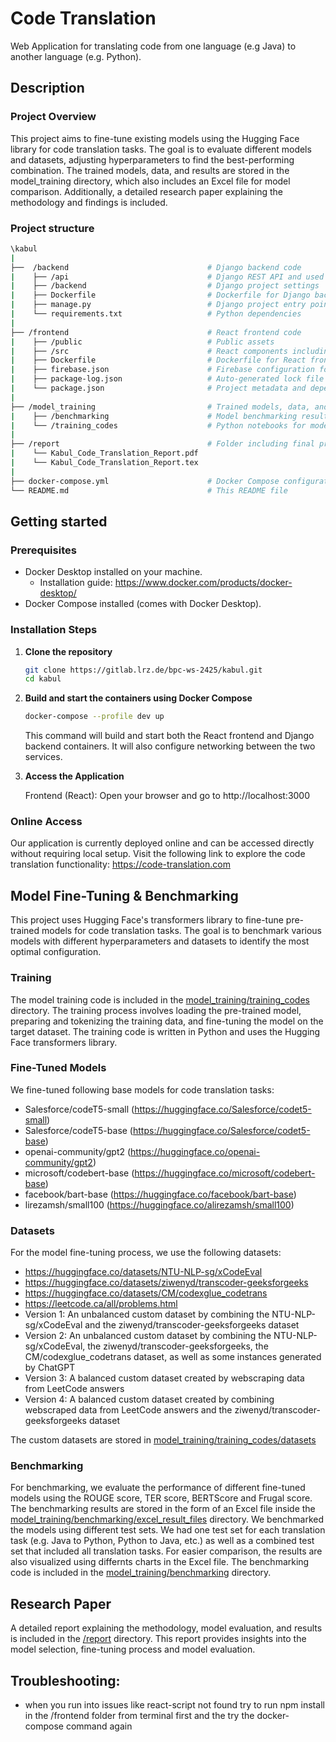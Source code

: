# Code Translation

Web Application for translating code from one language (e.g Java) to another language (e.g. Python).

## Description

### Project Overview
This project aims to fine-tune existing models using the Hugging Face library for code translation tasks. The goal is to evaluate different models and datasets, adjusting hyperparameters to find the best-performing combination. The trained models, data, and results are stored in the model_training directory, which also includes an Excel file for model comparison. Additionally, a detailed research paper explaining the methodology and findings is included.

### Project structure
```Bash
\kabul
|
├──  /backend                               # Django backend code
|    ├── /api                               # Django REST API and used model for translation           
|    ├── /backend                           # Django project settings  
|    ├── Dockerfile                         # Dockerfile for Django backend
|    ├── manage.py                          # Django project entry point
|    └── requirements.txt                   # Python dependencies
|
├── /frontend                               # React frontend code    
|    ├── /public                            # Public assets
|    ├── /src                               # React components including App.js and App.css for the UI
|    ├── Dockerfile                         # Dockerfile for React frontend
|    ├── firebase.json                      # Firebase configuration for hosting and rewrites 
|    ├── package-log.json                   # Auto-generated lock file for dependencies, ensures consistent installs
|    └── package.json                       # Project metadata and dependencies for the React frontend
|
├── /model_training                         # Trained models, data, and results
|    ├── /benchmarking                      # Model benchmarking results and code used for evaluation    
|    └── /training_codes                    # Python notebooks for model training
|  
├── /report                                 # Folder including final project paper
|    └── Kabul_Code_Translation_Report.pdf
|    └── Kabul_Code_Translation_Report.tex
|    
├── docker-compose.yml                      # Docker Compose configuration for local setup
└── README.md                               # This README file
```

## Getting started

### Prerequisites
- Docker Desktop installed on your machine.
  - Installation guide: https://www.docker.com/products/docker-desktop/ 
- Docker Compose installed (comes with Docker Desktop).

### Installation Steps
1. **Clone the repository**
    ```bash
    git clone https://gitlab.lrz.de/bpc-ws-2425/kabul.git
    cd kabul
    ```

2. **Build and start the containers using Docker Compose**
    ```bash
    docker-compose --profile dev up
    ```
    This command will build and start both the React frontend and Django backend containers. It will also configure networking between the two services.

3. **Access the Application**
    
    Frontend (React): Open your browser and go to http://localhost:3000

### Online Access
Our application is currently deployed online and can be accessed directly without requiring local setup.
Visit the following link to explore the code translation functionality: https://code-translation.com

## Model Fine-Tuning & Benchmarking

This project uses Hugging Face's transformers library to fine-tune pre-trained models for code translation tasks. The goal is to benchmark various models with different hyperparameters and datasets to identify the most optimal configuration.

### Training
The model training code is included in the [model_training/training_codes](https://gitlab.lrz.de/bpc-ws-2425/kabul/-/tree/main/model_training/training_codes) directory. The training process involves loading the pre-trained model, preparing and tokenizing the training data, and fine-tuning the model on the target dataset. The training code is written in Python and uses the Hugging Face transformers library.

### Fine-Tuned Models
We fine-tuned following base models for code translation tasks:
- Salesforce/codeT5-small (https://huggingface.co/Salesforce/codet5-small)
- Salesforce/codeT5-base (https://huggingface.co/Salesforce/codet5-base)
- openai-community/gpt2 (https://huggingface.co/openai-community/gpt2)
- microsoft/codebert-base (https://huggingface.co/microsoft/codebert-base)
- facebook/bart-base (https://huggingface.co/facebook/bart-base)
- lirezamsh/small100 (https://huggingface.co/alirezamsh/small100)

### Datasets
For the model fine-tuning process, we use the following datasets:
- https://huggingface.co/datasets/NTU-NLP-sg/xCodeEval
- https://huggingface.co/datasets/ziwenyd/transcoder-geeksforgeeks
- https://huggingface.co/datasets/CM/codexglue_codetrans
- https://leetcode.ca/all/problems.html
- Version 1: An unbalanced custom dataset by combining the NTU-NLP-sg/xCodeEval and the ziwenyd/transcoder-geeksforgeeks dataset
- Version 2: An unbalanced custom dataset by combining the NTU-NLP-sg/xCodeEval, the ziwenyd/transcoder-geeksforgeeks, the CM/codexglue_codetrans dataset, as well as some instances generated by ChatGPT 
- Version 3: A balanced custom dataset created by webscraping data from LeetCode answers 
- Version 4: A balanced custom dataset created by combining webscraped data from LeetCode answers and the ziwenyd/transcoder-geeksforgeeks dataset


The custom datasets are stored in [model_training/training_codes/datasets](https://gitlab.lrz.de/bpc-ws-2425/kabul/-/tree/main/model_training/training_codes/datasets?ref_type=heads)

### Benchmarking
For benchmarking, we evaluate the performance of different fine-tuned models using the ROUGE score, TER score, BERTScore and Frugal score. The benchmarking results are stored in the form of an Excel file inside the [model_training/benchmarking/excel_result_files](https://gitlab.lrz.de/bpc-ws-2425/kabul/-/tree/main/model_training/benchmarking/excel_result_files?ref_type=heads) directory. 
We benchmarked the models using different test sets. We had one test set for each translation task (e.g. Java to Python, Python to Java, etc.) as well as a combined test set that included all translation tasks.
For easier comparison, the results are also visualized using differnts charts in the Excel file.
The benchmarking code is included in the [model_training/benchmarking](https://gitlab.lrz.de/bpc-ws-2425/kabul/-/tree/main/model_training/benchmarking?ref_type=heads) directory.
## Research Paper
A detailed report explaining the methodology, model evaluation, and results is included in the  [/report](https://gitlab.lrz.de/bpc-ws-2425/kabul/-/tree/main/report?ref_type=heads) directory. This report provides insights into the model selection, fine-tuning process and model evaluation.

## Troubleshooting: 
- when you run into issues like react-script not found try to run npm install in the /frontend folder from terminal first and the try the docker-compose command again 
